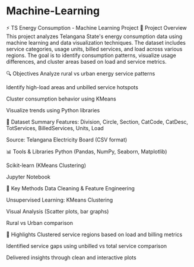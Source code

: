 # Machine-Learning
⚡ TS Energy Consumption - Machine Learning Project
📌 Project Overview
This project analyzes Telangana State's energy consumption data using machine learning and data visualization techniques. The dataset includes service categories, usage units, billed services, and load across various regions. The goal is to identify consumption patterns, visualize usage differences, and cluster areas based on load and service metrics.

🔍 Objectives
Analyze rural vs urban energy service patterns

Identify high-load areas and unbilled service hotspots

Cluster consumption behavior using KMeans

Visualize trends using Python libraries

📁 Dataset Summary
Features: Division, Circle, Section, CatCode, CatDesc, TotServices, BilledServices, Units, Load

Source: Telangana Electricity Board (CSV format)

📊 Tools & Libraries
Python (Pandas, NumPy, Seaborn, Matplotlib)

Scikit-learn (KMeans Clustering)

Jupyter Notebook

🔧 Key Methods
Data Cleaning & Feature Engineering

Unsupervised Learning: KMeans Clustering

Visual Analysis (Scatter plots, bar graphs)

Rural vs Urban comparison

📌 Highlights
Clustered service regions based on load and billing metrics

Identified service gaps using unbilled vs total service comparison

Delivered insights through clean and interactive plots
